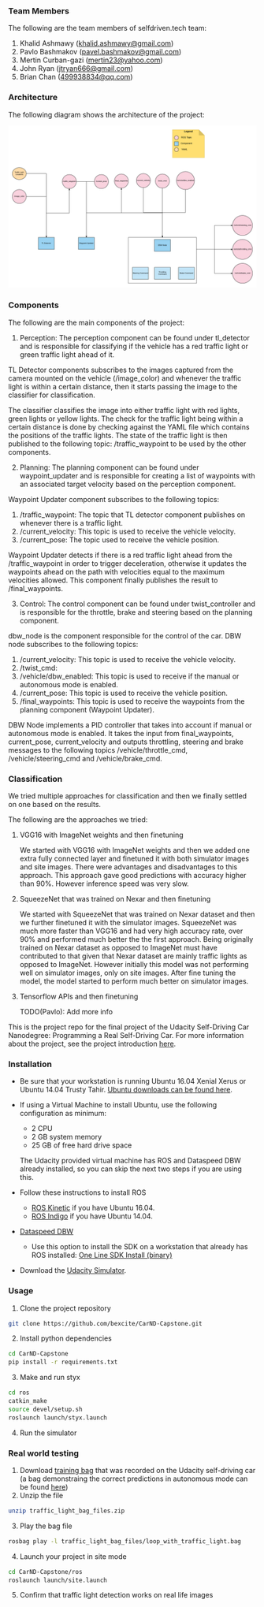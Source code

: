 ### Team Members

The following are the team members of selfdriven.tech team:

1. Khalid Ashmawy (khalid.ashmawy@gmail.com)
2. Pavlo Bashmakov (pavel.bashmakov@gmail.com)
3. Mertin Curban-gazi (mertin23@yahoo.com)
4. John Ryan (jtryan666@gmail.com)
5. Brian Chan (499938834@qq.com)

### Architecture

The following diagram shows the architecture of the project:

![Architecture](imgs/SDC_Final_Architecture.png)

### Components

The following are the main components of the project:

1. Perception: The perception component can be found under tl_detector and is responsible for classifying if the vehicle has a red traffic light or green traffic light ahead of it.

TL Detector components subscribes to the images captured from the camera mounted on the vehicle (/image_color) and whenever the traffic light is within a certain distance, then it starts passing the image to the classifier for classification.

The classifier classifies the image into either traffic light with red lights, green lights or yellow lights.
The check for the traffic light being within a certain distance is done by checking against the YAML file which contains the positions of the traffic lights.
The state of the traffic light is then published to the following topic: /traffic_waypoint to be used by the other components.

2. Planning: The planning component can be found under waypoint_updater and is responsible for creating a list of waypoints with an associated target velocity based on the perception component.

Waypoint Updater component subscribes to the following topics:

1. /traffic_waypoint: The topic that TL detector component publishes on whenever there is a traffic light.
2. /current_velocity: This topic is used to receive the vehicle velocity.
3. /current_pose: The topic used to receive the vehicle position.

Waypoint Updater detects if there is a red traffic light ahead from the /traffic_waypoint in order to trigger deceleration, otherwise it updates the waypoints ahead on the path with velocities equal to the maximum velocities allowed.
This component finally publishes the result to /final_waypoints.

3. Control: The control component can be found under twist_controller and is responsible for the throttle, brake and steering based on the planning component.

dbw_node is the component responsible for the control of the car. DBW node subscribes to the following topics:

1. /current_velocity: This topic is used to receive the vehicle velocity.
2. /twist_cmd:
3. /vehicle/dbw_enabled: This topic is used to receive if the manual or autonomous mode is enabled.
4. /current_pose: This topic is used to receive the vehicle position.
5. /final_waypoints: This topic is used to receive the waypoints from the planning component (Waypoint Updater).

DBW Node implements a PID controller that takes into account if manual or autonomous mode is enabled. It takes the input from final_waypoints, current_pose, current_velocity and outputs throttling, steering and brake messages to the following topics /vehicle/throttle_cmd, /vehicle/steering_cmd and /vehicle/brake_cmd.

### Classification

We tried multiple approaches for classification and then we finally settled on one based on the results.

The following are the approaches we tried:

1. VGG16 with ImageNet weights and then finetuning

    We started with VGG16 with ImageNet weights and then we added one extra fully connected layer and finetuned it with both simulator images and site images.
    There were advantages and disadvantages to this approach. This approach gave good predictions with accuracy higher than 90%. However inference speed was very slow.


2. SqueezeNet that was trained on Nexar and then finetuning

    We started with SqueezeNet that was trained on Nexar dataset and then we further finetuned it with the simulator images.
    SqueezeNet was much more faster than VGG16 and had very high accuracy rate, over 90% and performed much better the the first approach.
    Being originally trained on Nexar dataset as opposed to ImageNet must have contributed to that given that Nexar dataset are mainly traffic lights as opposed to ImageNet.
    However initially this model was not performing well on simulator images, only on site images. After fine tuning the model, the model started to perform much better on simulator images.

3. Tensorflow APIs and then finetuning

    TODO(Pavlo): Add more info

This is the project repo for the final project of the Udacity Self-Driving Car Nanodegree: Programming a Real Self-Driving Car. For more information about the project, see the project introduction [here](https://classroom.udacity.com/nanodegrees/nd013/parts/6047fe34-d93c-4f50-8336-b70ef10cb4b2/modules/e1a23b06-329a-4684-a717-ad476f0d8dff/lessons/462c933d-9f24-42d3-8bdc-a08a5fc866e4/concepts/5ab4b122-83e6-436d-850f-9f4d26627fd9).

### Installation

* Be sure that your workstation is running Ubuntu 16.04 Xenial Xerus or Ubuntu 14.04 Trusty Tahir. [Ubuntu downloads can be found here](https://www.ubuntu.com/download/desktop).
* If using a Virtual Machine to install Ubuntu, use the following configuration as minimum:
  * 2 CPU
  * 2 GB system memory
  * 25 GB of free hard drive space

  The Udacity provided virtual machine has ROS and Dataspeed DBW already installed, so you can skip the next two steps if you are using this.

* Follow these instructions to install ROS
  * [ROS Kinetic](http://wiki.ros.org/kinetic/Installation/Ubuntu) if you have Ubuntu 16.04.
  * [ROS Indigo](http://wiki.ros.org/indigo/Installation/Ubuntu) if you have Ubuntu 14.04.
* [Dataspeed DBW](https://bitbucket.org/DataspeedInc/dbw_mkz_ros)
  * Use this option to install the SDK on a workstation that already has ROS installed: [One Line SDK Install (binary)](https://bitbucket.org/DataspeedInc/dbw_mkz_ros/src/81e63fcc335d7b64139d7482017d6a97b405e250/ROS_SETUP.md?fileviewer=file-view-default)
* Download the [Udacity Simulator](https://github.com/udacity/CarND-Capstone/releases/tag/v1.2).

### Usage

1. Clone the project repository
```bash
git clone https://github.com/bexcite/CarND-Capstone.git
```

2. Install python dependencies
```bash
cd CarND-Capstone
pip install -r requirements.txt
```
3. Make and run styx
```bash
cd ros
catkin_make
source devel/setup.sh
roslaunch launch/styx.launch
```
4. Run the simulator

### Real world testing
1. Download [training bag](https://drive.google.com/file/d/0B2_h37bMVw3iYkdJTlRSUlJIamM/view?usp=sharing) that was recorded on the Udacity self-driving car (a bag demonstraing the correct predictions in autonomous mode can be found [here](https://drive.google.com/open?id=0B2_h37bMVw3iT0ZEdlF4N01QbHc))
2. Unzip the file
```bash
unzip traffic_light_bag_files.zip
```
3. Play the bag file
```bash
rosbag play -l traffic_light_bag_files/loop_with_traffic_light.bag
```
4. Launch your project in site mode
```bash
cd CarND-Capstone/ros
roslaunch launch/site.launch
```
5. Confirm that traffic light detection works on real life images
